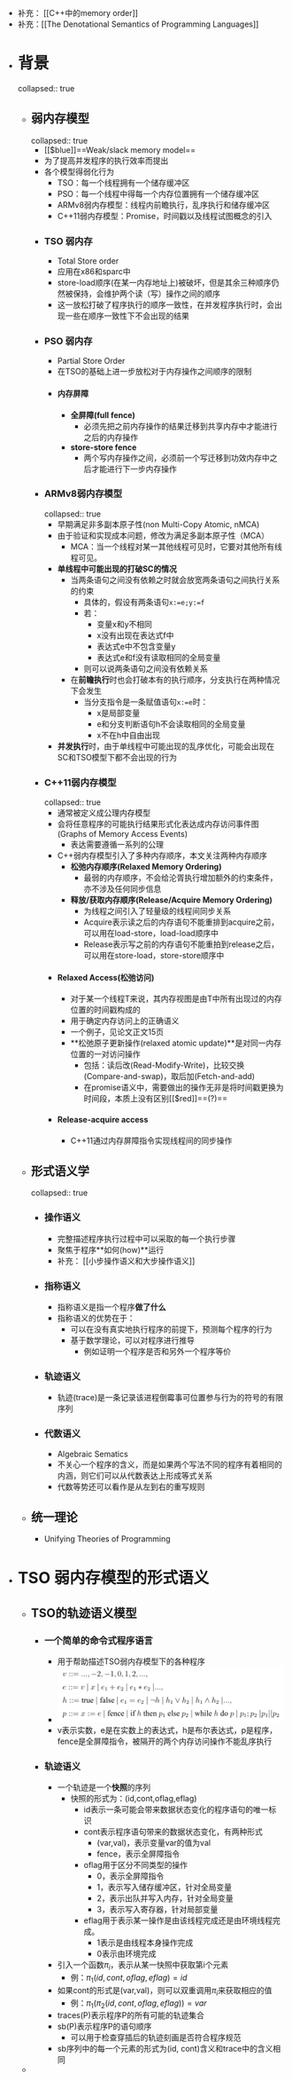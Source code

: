 - 补充： [[C++中的memory order]]
- 补充：[[The Denotational Semantics of Programming Languages]]
- # 背景
  collapsed:: true
	- ## 弱内存模型
	  collapsed:: true
		- [[$blue]]==Weak/slack memory model==
		- 为了提高并发程序的执行效率而提出
		- 各个模型得弱化行为
			- TSO：每一个线程拥有一个储存缓冲区
			- PSO：每一个线程中得每一个内存位置拥有一个储存缓冲区
			- ARMv8弱内存模型：线程内前瞻执行，乱序执行和储存缓冲区
			- C++11弱内存模型：Promise，时间戳以及线程试图概念的引入
		- ### TSO 弱内存
			- Total Store order
			- 应用在x86和sparc中
			- store-load顺序(在某一内存地址上)被破坏，但是其余三种顺序仍然被保持，会维护两个读（写）操作之间的顺序
			- 这一放松打破了程序执行的顺序一致性，在并发程序执行时，会出现一些在顺序一致性下不会出现的结果
		- ### PSO 弱内存
			- Partial Store Order
			- 在TSO的基础上进一步放松对于内存操作之间顺序的限制
			- #### 内存屏障
				- **全屏障(full fence)**
					- 必须先把之前内存操作的结果迁移到共享内存中才能进行之后的内存操作
				- **store-store fence**
					- 两个写内存操作之间，必须前一个写迁移到功效内存中之后才能进行下一步内存操作
		- ### ARMv8弱内存模型
		  collapsed:: true
			- 早期满足非多副本原子性(non Multi-Copy Atomic, nMCA)
			- 由于验证和实现成本问题，修改为满足多副本原子性（MCA）
				- MCA：当一个线程对某一其他线程可见时，它要对其他所有线程可见。
			- **单线程中可能出现的打破SC的情况**
				- 当两条语句之间没有依赖之时就会放宽两条语句之间执行关系的约束
					- 具体的，假设有两条语句``x:=e;y:=f``
					- 若：
						- 变量x和y不相同
						- x没有出现在表达式f中
						- 表达式e中不包含变量y
						- 表达式e和f没有读取相同的全局变量
					- 则可以说两条语句之间没有依赖关系
				- 在**前瞻执行**时也会打破本有的执行顺序，分支执行在两种情况下会发生
					- 当分支指令是一条赋值语句``x:=e``时：
						- x是局部变量
						- e和分支判断语句h不会读取相同的全局变量
						- x不在h中自由出现
			- **并发执行**时，由于单线程中可能出现的乱序优化，可能会出现在SC和TSO模型下都不会出现的行为
		- ### C++11弱内存模型
		  collapsed:: true
			- 通常被定义成公理内存模型
			- 会将任意程序的可能执行结果形式化表达成内存访问事件图(Graphs of Memory Access Events)
				- 表达需要遵循一系列的公理
			- C++弱内存模型引入了多种内存顺序，本文关注两种内存顺序
				- **松弛内存顺序(Relaxed Memory Ordering)**
					- 最弱的内存顺序，不会给沦胥执行增加额外的约束条件，亦不涉及任何同步信息
				- **释放/获取内存顺序(Release/Acquire Memory Ordering)**
					- 为线程之间引入了轻量级的线程间同步关系
					- Acquire表示读之后的内存语句不能重排到acquire之前，可以用在load-store，load-load顺序中
					- Release表示写之前的内存语句不能重拍到release之后，可以用在store-load，store-store顺序中
			- #### Relaxed Access(松弛访问)
				- 对于某一个线程T来说，其内存视图是由T中所有出现过的内存位置的时间戳构成的
				- 用于确定内存访问上的正确语义
				- 一个例子，见论文正文15页
				- **松弛原子更新操作(relaxed atomic update)**是对同一内存位置的一对访问操作
					- 包括：读后改(Read-Modify-Write)，比较交换(Compare-and-swap)，取后加(Fetch-and-add)
					- 在promise语义中，需要做出的操作无非是将时间戳更换为时间段，本质上没有区别[[$red]]==(?)==
			- #### Release-acquire access
				- C++11通过内存屏障指令实现线程间的同步操作
	- ## 形式语义学
	  collapsed:: true
		- ### 操作语义
			- 完整描述程序执行过程中可以采取的每一个执行步骤
			- 聚焦于程序**如何(how)**运行
			- 补充： [[小步操作语义和大步操作语义]]
		- ### 指称语义
			- 指称语义是指一个程序**做了什么**
			- 指称语义的优势在于：
				- 可以在没有真实地执行程序的前提下，预测每个程序的行为
				- 基于数学理论，可以对程序进行推导
					- 例如证明一个程序是否和另外一个程序等价
		- ### 轨迹语义
			- 轨迹(trace)是一条记录该进程倒霉事可位置参与行为的符号的有限序列
		- ### 代数语义
			- Algebraic Sematics
			- 不关心一个程序的含义，而是如果两个写法不同的程序有着相同的内涵，则它们可以从代数表达上形成等式关系
			- 代数等势还可以看作是从左到右的重写规则
	- ## 统一理论
		- Unifying Theories of Programming
- # TSO 弱内存模型的形式语义
	- ## TSO的轨迹语义模型
		- ### 一个简单的命令式程序语言
			- 用于帮助描述TSO弱内存模型下的各种程序
			- ![image.png](../assets/image_1669022216592_0.png)
			- v表示实数，e是在实数上的表达式，h是布尔表达式，p是程序，fence是全屏障指令，被隔开的两个内存访问操作不能乱序执行
		- ### 轨迹语义
			- 一个轨迹是一个**快照**的序列
				- 快照的形式为：(id,cont,oflag,eflag)
					- id表示一条可能会带来数据状态变化的程序语句的唯一标识
					- cont表示程序语句带来的数据状态变化，有两种形式
						- (var,val)，表示变量var的值为val
						- fence，表示全屏障指令
					- oflag用于区分不同类型的操作
						- 0，表示全屏障指令
						- 1，表示写入储存缓冲区，针对全局变量
						- 2，表示出队并写入内存，针对全局变量
						- 3，表示写入寄存器，针对局部变量
					- eflag用于表示某一操作是由该线程完成还是由环境线程完成。
						- 1表示是由线程本身操作完成
						- 0表示由环境完成
			- 引入一个函数$\pi_i$，表示从某一快照中获取第i个元素
				- 例：$\pi_1(id,cont,oflag,eflag)=id$
			- 如果cont的形式是(var,val)，则可以双重调用$\pi_i$来获取相应的值
				- 例：$\pi_1(\pi_2(id,cont,oflag,eflag))=var$
			- traces(P)表示程序P的所有可能的轨迹集合
			- sb(P)表示程序P的语句顺序
				- 可以用于检查穿插后的轨迹刻画是否符合程序规范
			- sb序列中的每一个元素的形式为(id, cont)含义和trace中的含义相同
	-